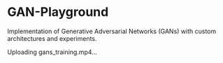 # GAN-Playground
Implementation of Generative Adversarial Networks (GANs) with custom architectures and experiments.



Uploading gans_training.mp4…

